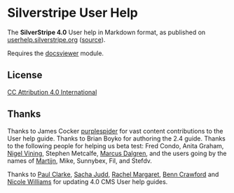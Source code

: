 # Silverstripe User Help

The **SilverStripe 4.0** User help in Markdown format, as published on
[userhelp.silverstripe.org](http://userhelp.silverstripe.org)
([source](https://github.com/silverstripe/userhelp.silverstripe.org)).

Requires the [docsviewer](https://github.com/silverstripe/silverstripe-docsviewer) module.

## License

[CC Attribution 4.0 International](http://creativecommons.org/licenses/by/4.0/)

## Thanks
Thanks to James Cocker [purplespider](https://github.com/purplespider) for vast content contributions to the User help guide.
Thanks to Brian Boyko for authoring the 2.4 guide.
Thanks to the following people for helping us beta test:
Fred Condo, Anita Graham, [Nigel Vining](http://www.greenskate.co.nz/), Stephen Metcalfe,
[Marcus Dalgren](http://www.dragnet.se/), and the users going by the names of [Martijn](http://www.axyrmedia.nl/), Mike, Sunnybex, Fil, and Stefdv.

Thanks to [Paul Clarke](https://github.com/clarkepaul), [Sacha Judd](https://github.com/sachajudd), [Rachel Margaret](https://github.com/rupachup), [Benn Crawford](https://github.com/be2n) and [Nicole Williams](https://github.com/nicolewilliams16) for updating 4.0 CMS User help guides.
